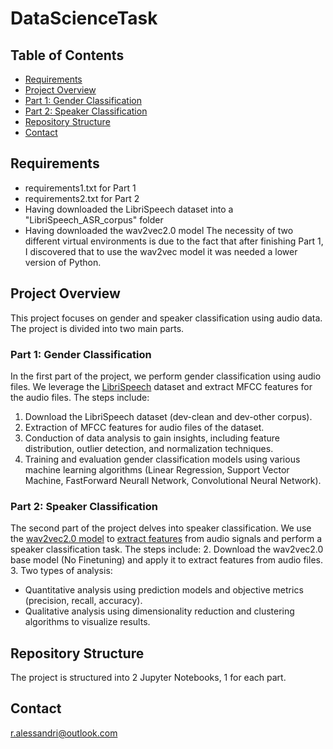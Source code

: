 # DataScienceTask

## Table of Contents
- [Requirements](#requirements)
- [Project Overview](#project-overview)
- [Part 1: Gender Classification](#part-1-gender-classification)
- [Part 2: Speaker Classification](#part-2-speaker-classification)
- [Repository Structure](#repository-structure)
- [Contact](#contact)

## Requirements
- requirements1.txt for Part 1
- requirements2.txt for Part 2
- Having downloaded the LibriSpeech dataset into a "LibriSpeech_ASR_corpus" folder
- Having downloaded the wav2vec2.0 model
The necessity of two different virtual environments is due to the fact that after finishing Part 1, I discovered that to use the wav2vec model it was needed a lower version of Python.

## Project Overview
This project focuses on gender and speaker classification using audio data. The project is divided into two main parts.

### Part 1: Gender Classification
In the first part of the project, we perform gender classification using audio files. We leverage the [LibriSpeech](https://www.openslr.org/12/) dataset and extract MFCC features for the audio files. The steps include:
1. Download the LibriSpeech dataset (dev-clean and dev-other corpus).
2. Extraction of  MFCC features for audio files of the dataset.
3. Conduction of data analysis to gain insights, including feature distribution, outlier detection, and normalization techniques.
4. Training and evaluation gender classification models using various machine learning algorithms (Linear Regression, Support Vector Machine, FastForward Neurall Network, Convolutional Neural Network).

### Part 2: Speaker Classification
The second part of the project delves into speaker classification. We use the [wav2vec2.0 model](https://github.com/facebookresearch/fairseq/blob/main/examples/wav2vec/README.md) to [extract features](https://github.com/facebookresearch/fairseq/blob/main/examples/wav2vec/README.md#wav2vec) from audio signals and perform a speaker classification task. The steps include:
2. Download the wav2vec2.0 base model (No Finetuning) and apply it to extract features from audio files.
3. Two types of analysis:
   - Quantitative analysis using prediction models and objective metrics (precision, recall, accuracy).
   - Qualitative analysis using dimensionality reduction and clustering algorithms to visualize results.

## Repository Structure
The project is structured into 2 Jupyter Notebooks, 1 for each part.

## Contact
r.alessandri@outlook.com
